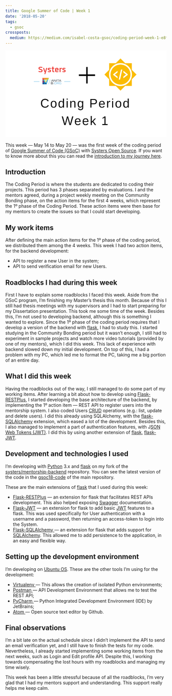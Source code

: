 ```yaml
---
title: Google Summer of Code | Week 1
date: '2018-05-20'
tags:
  - gsoc
crossposts:
  medium: https://medium.com/isabel-costa-gsoc/coding-period-week-1-e8f878f46ad9
---
```


![gsoc and systers logos](/images/gsoc-week-1-cover.png)

This week — May 14 to May 20 — was the first week of the coding period of [Google Summer of Code (GSoC)](https://summerofcode.withgoogle.com/) with [Systers Open Source](https://github.com/systers). If you want to know more about this you can read the [introduction to my journey here](https://medium.com/isabel-costa-gsoc/intro-to-google-summer-of-code-with-systers-open-source-dbdaa92bd189).

## Introduction

The Coding Period is where the students are dedicated to coding their projects. This period has 3 phases separated by evaluations. 
I and the mentors agreed, during a project weekly meeting on the Community Bonding phase, on the action items for the first 4 weeks, which represent the 1º phase of the Coding Period. These action items were then base for my mentors to create the issues so that I could start developing.

## My work items

After defining the main action items for the 1º phase of the coding period, we distributed them among the 4 weeks. This week I had two action items, for the backend development:

- API to register a new User in the system;
- API to send verification email for new Users.

## Roadblocks I had during this week

First I have to explain some roadblocks I faced this week. Aside from the GSoC program, I’m finishing my Master’s thesis this month. Because of this I still had thesis meetings with my supervisors and I had to start preparing for my Dissertation presentation. This took me some time of the week.
Besides this, I’m not used to developing backend, although this is something I wanted to explore. Since the 1º phase of the coding period requires that I develop a version of the backend with [flask](http://flask.pocoo.org/), I had to study this. I started studying in the Community Bonding period but it wasn’t enough, I still had to experiment in sample projects and watch more video tutorials (provided by one of my mentors), which I did this week. This lack of experience with backend slowed down my initial development. On top of this, I had a problem with my PC, which led me to format the PC, taking me a big portion of an entire day.

## What I did this week

Having the roadblocks out of the way, I still managed to do some part of my working items. After learning a bit about how to develop using [Flask-RESTPlus](http://flask-restplus.readthedocs.io), I started developing the base architecture of the backend, by implementing the 1º action item — REST API to register users into the mentorship system. I also coded Users [CRUD](https://en.wikipedia.org/wiki/Create,_read,_update_and_delete) operations (e.g.: list, update and delete users). I did this already using SQLAlchemy, with the [flask-SQLAlchemy](http://flask-sqlalchemy.pocoo.org) extension, which eased a lot of the development. Besides this, I also managed to implement a part of authentication features, with J[SON Web Tokens (JWT)](https://jwt.io/). I did this by using another extension of [flask](http://flask.pocoo.org/), [flask-JWT](https://pythonhosted.org/Flask-JWT/).

## Development and technologies I used

I’m developing with [Python](https://www.python.org/) 3.x and [flask](http://flask.pocoo.org/) on my fork of the [systers/mentorship-backend](https://github.com/systers/mentorship-backend) repository. You can see the latest version of the code in the [gsoc18-code](https://github.com/systers/mentorship-backend/tree/gsoc18-code) of the main repository.

These are the main extensions of [flask](http://flask.pocoo.org/) that I used during this week:

- [Flask-RESTPlus](http://flask-restplus.readthedocs.io/) — an extension for flask that facilitates REST APIs development. This also helped exposing [Swagger](https://swagger.io/) documentation.
- [Flask-JWT](https://pythonhosted.org/Flask-JWT/) — an extension for flask to add basic [JWT](https://jwt.io/) features to a flask. This was used specifically for User authentication with a username and a password, then returning an access-token to login into the System.
- [Flask-SQLAlchemy ](http://flask-sqlalchemy.pocoo.org/)— an extension for flask that adds support for [SQLAlchemy](http://www.sqlalchemy.org/). This allowed me to add persistence to the application, in an easy and flexible way.

## Setting up the development environment

I’m developing on [Ubuntu OS](https://www.ubuntu.com/). These are the other tools I’m using for the development:

- [Virtualenv ](https://virtualenv.pypa.io/)— This allows the creation of isolated Python environments;
- [Postman ](https://www.getpostman.com/)— API Development Environment that allows me to test the REST API;
- [PyCharm ](https://www.jetbrains.com/pycharm/)— Python Integrated Development Environment (IDE) by JetBrains;
- [Atom ](https://atom.io/)— Open source text editor by Github.

## Final observations

I’m a bit late on the actual schedule since I didn’t implement the API to send an email verification yet, and I still have to finish the tests for my code. Nevertheless, I already started implementing some working items from the next weeks, such as Login and Edit profile API. Despite this, I working towards compensating the lost hours with my roadblocks and managing my time wisely.

This week has been a little stressful because of all the roadblocks, I’m very glad that I had my mentors support and understanding. This support really helps me keep calm.
